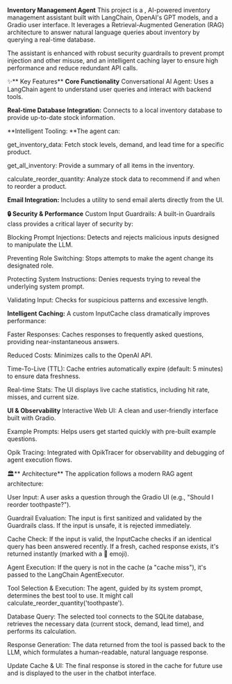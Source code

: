 ****Inventory Management Agent****
This project is a , AI-powered inventory management assistant built with LangChain, OpenAI's GPT models, and a Gradio user interface. It leverages a Retrieval-Augmented Generation (RAG) architecture to answer natural language queries about inventory by querying a real-time database.

The assistant is enhanced with robust security guardrails to prevent prompt injection and other misuse, and an intelligent caching layer to ensure high performance and reduce redundant API calls.

✨** Key Features**
**Core Functionality**
Conversational AI Agent: Uses a LangChain agent to understand user queries and interact with backend tools.

**Real-time Database Integration:** Connects to a local inventory database to provide up-to-date stock information.

**Intelligent Tooling: **The agent can:

get_inventory_data: Fetch stock levels, demand, and lead time for a specific product.

get_all_inventory: Provide a summary of all items in the inventory.

calculate_reorder_quantity: Analyze stock data to recommend if and when to reorder a product.

**Email Integration:** Includes a utility to send email alerts directly from the UI.

**🔒 Security & Performance**
Custom Input Guardrails: A built-in Guardrails class provides a critical layer of security by:

Blocking Prompt Injections: Detects and rejects malicious inputs designed to manipulate the LLM.

Preventing Role Switching: Stops attempts to make the agent change its designated role.

Protecting System Instructions: Denies requests trying to reveal the underlying system prompt.

Validating Input: Checks for suspicious patterns and excessive length.

**Intelligent Caching:** A custom InputCache class dramatically improves performance:

Faster Responses: Caches responses to frequently asked questions, providing near-instantaneous answers.

Reduced Costs: Minimizes calls to the OpenAI API.

Time-To-Live (TTL): Cache entries automatically expire (default: 5 minutes) to ensure data freshness.

Real-time Stats: The UI displays live cache statistics, including hit rate, misses, and current size.

**UI & Observability**
Interactive Web UI: A clean and user-friendly interface built with Gradio.

Example Prompts: Helps users get started quickly with pre-built example questions.

Opik Tracing: Integrated with OpikTracer for observability and debugging of agent execution flows.

🏛️** Architecture**
The application follows a modern RAG agent architecture:

User Input: A user asks a question through the Gradio UI (e.g., "Should I reorder toothpaste?").

Guardrail Evaluation: The input is first sanitized and validated by the Guardrails class. If the input is unsafe, it is rejected immediately.

Cache Check: If the input is valid, the InputCache checks if an identical query has been answered recently. If a fresh, cached response exists, it's returned instantly (marked with a 🔄 emoji).

Agent Execution: If the query is not in the cache (a "cache miss"), it's passed to the LangChain AgentExecutor.

Tool Selection & Execution: The agent, guided by its system prompt, determines the best tool to use. It might call calculate_reorder_quantity('toothpaste').

Database Query: The selected tool connects to the SQLite database, retrieves the necessary data (current stock, demand, lead time), and performs its calculation.

Response Generation: The data returned from the tool is passed back to the LLM, which formulates a human-readable, natural language response.

Update Cache & UI: The final response is stored in the cache for future use and is displayed to the user in the chatbot interface.
